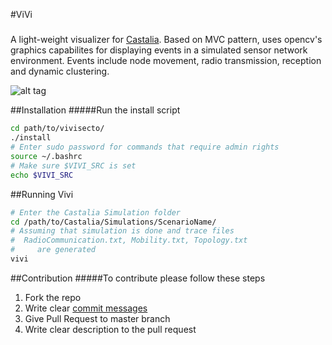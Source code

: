 #ViVi
#####

A light-weight visualizer for [Castalia](https://castalia.forge.nicta.com.au/index.php/en/). Based on MVC pattern, uses opencv's graphics capabilites for displaying events in a simulated sensor network environment. Events include node movement, radio transmission, reception and dynamic clustering. 

![alt tag](https://raw.githubusercontent.com/suriyadeepan/vivisecto/master/screenshots/screenshot.png)

##Installation
#####Run the install script

```bash
cd path/to/vivisecto/
./install
# Enter sudo password for commands that require admin rights
source ~/.bashrc
# Make sure $VIVI_SRC is set
echo $VIVI_SRC
```

##Running Vivi
```bash
# Enter the Castalia Simulation folder
cd /path/to/Castalia/Simulations/ScenarioName/
# Assuming that simulation is done and trace files
#  RadioCommunication.txt, Mobility.txt, Topology.txt 
#     are generated
vivi
```

##Contribution
#####To contribute please follow these steps

1. Fork the repo
2. Write clear [commit messages](https://github.com/erlang/otp/wiki/Writing-good-commit-messages)
3. Give Pull Request to master branch
4. Write clear description to the pull request
